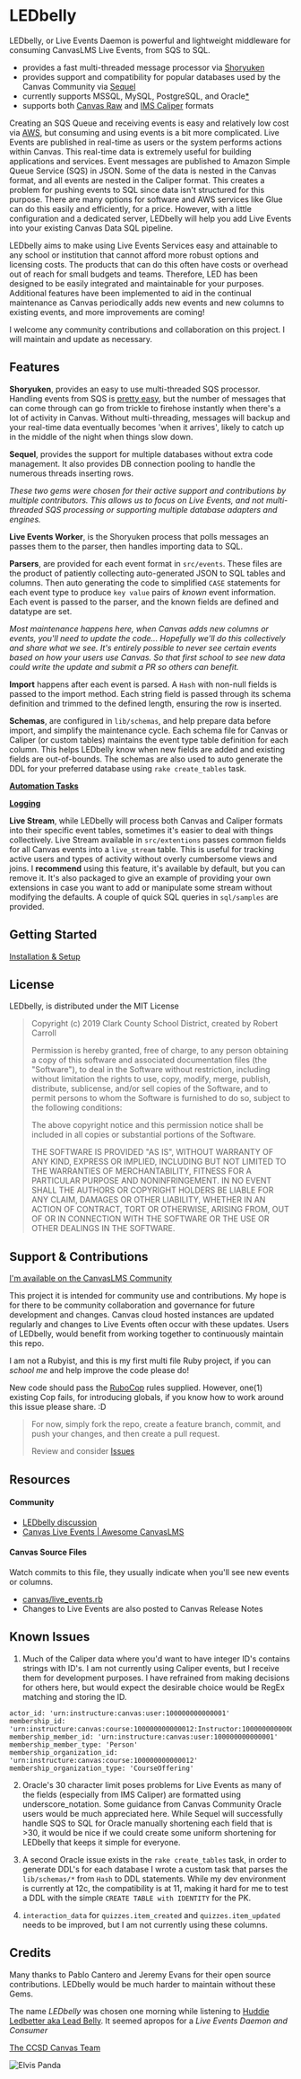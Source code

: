 # LEDbelly

LEDbelly, or Live Events Daemon is powerful and lightweight middleware for consuming CanvasLMS Live Events, from SQS to SQL.

- provides a fast multi-threaded message processor via [Shoryuken](https://github.com/phstc/shoryuken)
- provides support and compatibility for popular databases used by the Canvas Community via [Sequel](https://github.com/jeremyevans/sequel)
- currently supports MSSQL, MySQL, PostgreSQL, and Oracle[*](https://github.com/ccsd/ledbelly#known-issues)
- supports both [Canvas Raw](https://github.com/instructure/canvas-lms/blob/master/doc/api/live_events.md) and [IMS Caliper](https://github.com/instructure/canvas-lms/blob/master/doc/api/caliper_live_events.md) formats

Creating an SQS Queue and receiving events is easy and relatively low cost via [AWS](https://aws.amazon.com/sqs/pricing/), but consuming and using events is a bit more complicated. Live Events are published in real-time as users or the system performs actions within Canvas. This real-time data is extremely useful for building applications and services. Event messages are published to Amazon Simple Queue Service (SQS) in JSON. Some of the data is nested in the Canvas format, and all events are nested in the Caliper format. This creates a problem for pushing events to SQL since data isn't structured for this purpose. There are many options for software and AWS services like Glue can do this easily and efficiently, for a price. However, with a little configuration and a dedicated server, LEDbelly will help you add Live Events into your existing Canvas Data SQL pipeline.

LEDbelly aims to make using Live Events Services easy and attainable to any school or institution that cannot afford more robust options and licensing costs. The products that can do this often have costs or overhead out of reach for small budgets and teams. Therefore, LED has been designed to be easily integrated and maintainable for your purposes. Additional features have been implemented to aid in the continual maintenance as Canvas periodically adds new events and new columns to existing events, and more improvements are coming!

I welcome any community contributions and collaboration on this project. I will maintain and update as necessary.

## Features

__Shoryuken__, provides an easy to use multi-threaded SQS processor. Handling events from SQS is [pretty easy](https://docs.aws.amazon.com/sdk-for-ruby/v3/developer-guide/sqs-examples.html), but the number of messages that can come through can go from trickle to firehose instantly when there's a lot of activity in Canvas. Without multi-threading, messages will backup and your real-time data eventually becomes 'when it arrives', likely to catch up in the middle of the night when things slow down.

__Sequel__, provides the support for multiple databases without extra code management. It also provides DB connection pooling to handle the numerous threads inserting rows.

_These two gems were chosen for their active support and contributions by multiple contributors. This allows _us_ to focus on Live Events, and not multi-threaded SQS processing or supporting multiple database adapters and engines._

__Live Events Worker__, is the Shoryuken process that polls messages an passes them to the parser, then handles importing data to SQL.

__Parsers__, are provided for each event format in `src/events`. These files are the product of patiently collecting auto-generated JSON to SQL tables and columns. Then auto generating the code to simplified `CASE` statements for each event type to produce `key value` pairs of _known_ event information. Each event is passed to the parser, and the known fields are defined and datatype are set. 

_Most maintenance happens here, when Canvas adds new columns or events, you'll need to update the code... Hopefully we'll do this collectively and share what we see. It's entirely possible to never see certain events based on how your users use Canvas. So that first school to see new data could write the update and submit a PR so others can benefit._

__Import__ happens after each event is parsed. A `Hash` with non-null fields is passed to the import method. Each string field is passed through its schema definition and trimmed to the defined length, ensuring the row is inserted.

__Schemas__, are configured in `lib/schemas`, and help prepare data before import, and simplify the maintenance cycle. Each schema file for Canvas or Caliper (or custom tables) maintains the event type table definition for each column. This helps LEDbelly know when new fields are added and existing fields are out-of-bounds. The schemas are also used to auto generate the DDL for your preferred database using `rake create_tables` task.

[__Automation Tasks__](https://github.com/ccsd/ledbelly/wiki/Tasks)

[__Logging__](https://github.com/ccsd/ledbelly/wiki/Logging)

__Live Stream__, while LEDbelly will process both Canvas and Caliper formats into their specific event tables, sometimes it's easier to deal with things collectively. Live Stream available in `src/extentions` passes common fields for all Canvas events into a `live_stream` table. This is useful for tracking active users and types of activity without overly cumbersome views and joins. I __recommend__ using this feature, it's available by default, but you can remove it. It's also packaged to give an example of providing your own extensions in case you want to add or manipulate some stream without modifying the defaults. A couple of quick SQL queries in `sql/samples` are provided.


## Getting Started
[Installation & Setup](https://github.com/ccsd/ledbelly/wiki/Getting-Started)


## License
LEDbelly, is distributed under the  MIT License

>Copyright (c) 2019 Clark County School District, created by Robert Carroll
>
>Permission is hereby granted, free of charge, to any person obtaining a copy
of this software and associated documentation files (the "Software"), to deal
in the Software without restriction, including without limitation the rights
to use, copy, modify, merge, publish, distribute, sublicense, and/or sell
copies of the Software, and to permit persons to whom the Software is
furnished to do so, subject to the following conditions:
>
>The above copyright notice and this permission notice shall be included in all
copies or substantial portions of the Software.
>
>THE SOFTWARE IS PROVIDED "AS IS", WITHOUT WARRANTY OF ANY KIND, EXPRESS OR
IMPLIED, INCLUDING BUT NOT LIMITED TO THE WARRANTIES OF MERCHANTABILITY,
FITNESS FOR A PARTICULAR PURPOSE AND NONINFRINGEMENT. IN NO EVENT SHALL THE
AUTHORS OR COPYRIGHT HOLDERS BE LIABLE FOR ANY CLAIM, DAMAGES OR OTHER
LIABILITY, WHETHER IN AN ACTION OF CONTRACT, TORT OR OTHERWISE, ARISING FROM,
OUT OF OR IN CONNECTION WITH THE SOFTWARE OR THE USE OR OTHER DEALINGS IN THE
SOFTWARE.


## Support & Contributions

[I'm available on the CanvasLMS Community](https://community.canvaslms.com/people/carroll-ccsd)

This project it is intended for community use and contributions. My hope is for there to be community collaboration and governance for future development and changes. Canvas cloud hosted instances are updated regularly and changes to Live Events often occur with these updates. Users of LEDbelly, would benefit from working together to continuously maintain this repo.

I am not a Rubyist, and this is my first multi file Ruby project, if you can _school me_ and help improve the code please do!

New code should pass the [RuboCop](https://github.com/rubocop-hq/rubocop) rules supplied. However, one(1) existing Cop fails, for introducing globals, if you know how to work around this issue please share. :D

> For now, simply fork the repo, create a feature branch, commit, and push your changes, and then create a pull request.
> 
> Review and consider [Issues](https://github.com/ccsd/ledbelly/issues)

## Resources
#### Community
- [LEDbelly discussion](https://community.canvaslms.com/message/157736-ledbelly-live-events-daemon-for-canvas-lms-sqs-to-sql)
- [Canvas Live Events | Awesome CanvasLMS](https://community.canvaslms.com/docs/DOC-17354-awesome-canvaslms#CanvasLiveEvents)

#### Canvas Source Files

Watch commits to this file, they usually indicate when you'll see new events or columns.
- [canvas/live_events.rb](https://github.com/instructure/canvas-lms/blob/master/lib/canvas/live_events.rb)
- Changes to Live Events are also posted to Canvas Release Notes


## Known Issues

1) Much of the Caliper data where you'd want to have integer ID's contains strings with ID's. I am not currently using Caliper events, but I receive them for development purposes. I have refrained from making decisions for others here, but would expect the desirable choice would be RegEx matching and storing the ID.
```
actor_id: 'urn:instructure:canvas:user:100000000000001'
membership_id: 'urn:instructure:canvas:course:100000000000012:Instructor:100000000000001'
membership_member_id: 'urn:instructure:canvas:user:100000000000001'
membership_member_type: 'Person'
membership_organization_id: 'urn:instructure:canvas:course:100000000000012'
membership_organization_type: 'CourseOffering'
```

2) Oracle's 30 character limit poses problems for Live Events as many of the fields (especially from IMS Caliper) are formatted using underscore_notation. Some guidance from Canvas Community Oracle users would be much appreciated here. While Sequel will successfully handle SQS to SQL for Oracle manually shortening each field that is >30, it would be nice if we could create some uniform shortening for LEDbelly that keeps it simple for everyone.

3) A second Oracle issue exists in the `rake create_tables` task, in order to generate DDL's for each database I wrote a custom task that parses the `lib/schemas/*` from `Hash` to DDL statements. While my dev environment is currently at 12c, the compatibility is at 11, making it hard for me to test a DDL with the simple `CREATE TABLE with IDENTITY` for the PK.

4) `interaction_data` for `quizzes.item_created` and `quizzes.item_updated` needs to be improved, but I am not currently using these columns.

## Credits
Many thanks to Pablo Cantero and Jeremy Evans for their open source contributions. LEDbelly would be much harder to maintain without these Gems.

The name _LEDbelly_ was chosen one morning while listening to [Huddie Ledbetter aka Lead Belly](https://en.wikipedia.org/wiki/Lead_Belly). It seemed apropos for a _Live Events Daemon and Consumer_

[The CCSD Canvas Team](http://obl.ccsd.net)

![Elvis Panda](https://s3-us-west-2.amazonaws.com/ccsd-canvas/branding/images/ccsd-elvis-panda-sm.png "Elvis Panda")